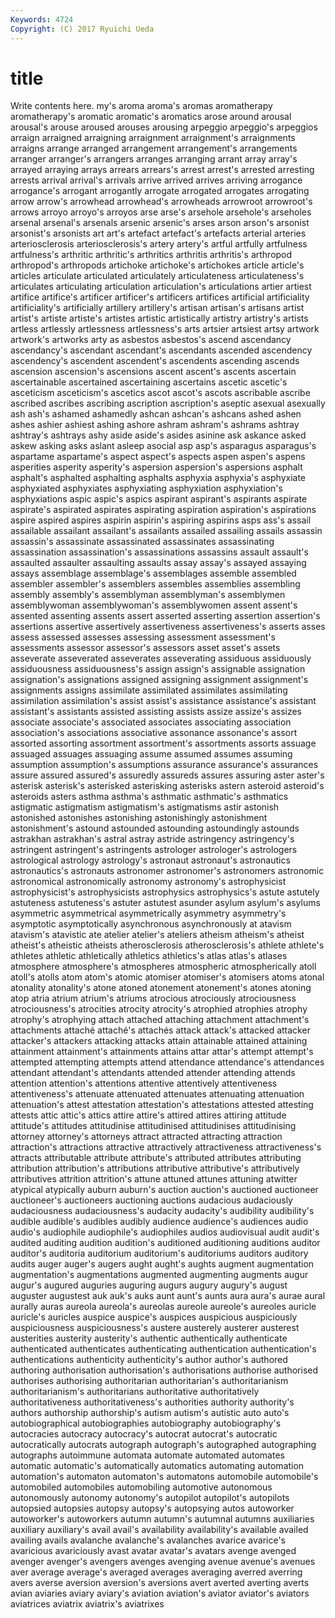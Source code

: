 ```yaml
---
Keywords: 4724 
Copyright: (C) 2017 Ryuichi Ueda
---
```


# title

Write contents here.
my's aroma aroma's aromas aromatherapy aromatherapy's aromatic aromatic's aromatics arose
around arousal arousal's arouse aroused arouses arousing arpeggio arpeggio's arpeggios
arraign arraigned arraigning arraignment arraignment's arraignments arraigns arrange arranged arrangement
arrangement's arrangements arranger arranger's arrangers arranges arranging arrant array array's
arrayed arraying arrays arrears arrears's arrest arrest's arrested arresting arrests
arrival arrival's arrivals arrive arrived arrives arriving arrogance arrogance's arrogant
arrogantly arrogate arrogated arrogates arrogating arrow arrow's arrowhead arrowhead's arrowheads
arrowroot arrowroot's arrows arroyo arroyo's arroyos arse arse's arsehole arsehole's
arseholes arsenal arsenal's arsenals arsenic arsenic's arses arson arson's arsonist
arsonist's arsonists art art's artefact artefact's artefacts arterial arteries arteriosclerosis
arteriosclerosis's artery artery's artful artfully artfulness artfulness's arthritic arthritic's arthritics
arthritis arthritis's arthropod arthropod's arthropods artichoke artichoke's artichokes article article's
articles articulate articulated articulately articulateness articulateness's articulates articulating articulation articulation's
articulations artier artiest artifice artifice's artificer artificer's artificers artifices artificial
artificiality artificiality's artificially artillery artillery's artisan artisan's artisans artist artist's
artiste artiste's artistes artistic artistically artistry artistry's artists artless artlessly
artlessness artlessness's arts artsier artsiest artsy artwork artwork's artworks arty
as asbestos asbestos's ascend ascendancy ascendancy's ascendant ascendant's ascendants ascended
ascendency ascendency's ascendent ascendent's ascendents ascending ascends ascension ascension's ascensions
ascent ascent's ascents ascertain ascertainable ascertained ascertaining ascertains ascetic ascetic's
asceticism asceticism's ascetics ascot ascot's ascots ascribable ascribe ascribed ascribes
ascribing ascription ascription's aseptic asexual asexually ash ash's ashamed ashamedly
ashcan ashcan's ashcans ashed ashen ashes ashier ashiest ashing ashore
ashram ashram's ashrams ashtray ashtray's ashtrays ashy aside aside's asides
asinine ask askance asked askew asking asks aslant asleep asocial
asp asp's asparagus asparagus's aspartame aspartame's aspect aspect's aspects aspen
aspen's aspens asperities asperity asperity's aspersion aspersion's aspersions asphalt asphalt's
asphalted asphalting asphalts asphyxia asphyxia's asphyxiate asphyxiated asphyxiates asphyxiating asphyxiation
asphyxiation's asphyxiations aspic aspic's aspics aspirant aspirant's aspirants aspirate aspirate's
aspirated aspirates aspirating aspiration aspiration's aspirations aspire aspired aspires aspirin
aspirin's aspiring aspirins asps ass's assail assailable assailant assailant's assailants
assailed assailing assails assassin assassin's assassinate assassinated assassinates assassinating assassination
assassination's assassinations assassins assault assault's assaulted assaulter assaulting assaults assay
assay's assayed assaying assays assemblage assemblage's assemblages assemble assembled assembler
assembler's assemblers assembles assemblies assembling assembly assembly's assemblyman assemblyman's assemblymen
assemblywoman assemblywoman's assemblywomen assent assent's assented assenting assents assert asserted
asserting assertion assertion's assertions assertive assertively assertiveness assertiveness's asserts asses
assess assessed assesses assessing assessment assessment's assessments assessor assessor's assessors
asset asset's assets asseverate asseverated asseverates asseverating assiduous assiduously assiduousness
assiduousness's assign assign's assignable assignation assignation's assignations assigned assigning assignment
assignment's assignments assigns assimilate assimilated assimilates assimilating assimilation assimilation's assist
assist's assistance assistance's assistant assistant's assistants assisted assisting assists assize
assize's assizes associate associate's associated associates associating association association's associations
associative assonance assonance's assort assorted assorting assortment assortment's assortments assorts
assuage assuaged assuages assuaging assume assumed assumes assuming assumption assumption's
assumptions assurance assurance's assurances assure assured assured's assuredly assureds assures
assuring aster aster's asterisk asterisk's asterisked asterisking asterisks astern asteroid
asteroid's asteroids asters asthma asthma's asthmatic asthmatic's asthmatics astigmatic astigmatism
astigmatism's astigmatisms astir astonish astonished astonishes astonishing astonishingly astonishment astonishment's
astound astounded astounding astoundingly astounds astrakhan astrakhan's astral astray astride
astringency astringency's astringent astringent's astringents astrologer astrologer's astrologers astrological astrology
astrology's astronaut astronaut's astronautics astronautics's astronauts astronomer astronomer's astronomers astronomic
astronomical astronomically astronomy astronomy's astrophysicist astrophysicist's astrophysicists astrophysics astrophysics's astute
astutely astuteness astuteness's astuter astutest asunder asylum asylum's asylums asymmetric
asymmetrical asymmetrically asymmetry asymmetry's asymptotic asymptotically asynchronous asynchronously at atavism
atavism's atavistic ate atelier atelier's ateliers atheism atheism's atheist atheist's
atheistic atheists atherosclerosis atherosclerosis's athlete athlete's athletes athletic athletically athletics
athletics's atlas atlas's atlases atmosphere atmosphere's atmospheres atmospheric atmospherically atoll
atoll's atolls atom atom's atomic atomiser atomiser's atomisers atoms atonal
atonality atonality's atone atoned atonement atonement's atones atoning atop atria
atrium atrium's atriums atrocious atrociously atrociousness atrociousness's atrocities atrocity atrocity's
atrophied atrophies atrophy atrophy's atrophying attach attached attaching attachment attachment's
attachments attaché attaché's attachés attack attack's attacked attacker attacker's attackers
attacking attacks attain attainable attained attaining attainment attainment's attainments attains
attar attar's attempt attempt's attempted attempting attempts attend attendance attendance's
attendances attendant attendant's attendants attended attender attending attends attention attention's
attentions attentive attentively attentiveness attentiveness's attenuate attenuated attenuates attenuating attenuation
attenuation's attest attestation attestation's attestations attested attesting attests attic attic's
attics attire attire's attired attires attiring attitude attitude's attitudes attitudinise
attitudinised attitudinises attitudinising attorney attorney's attorneys attract attracted attracting attraction
attraction's attractions attractive attractively attractiveness attractiveness's attracts attributable attribute attribute's
attributed attributes attributing attribution attribution's attributions attributive attributive's attributively attributives
attrition attrition's attune attuned attunes attuning atwitter atypical atypically auburn
auburn's auction auction's auctioned auctioneer auctioneer's auctioneers auctioning auctions audacious
audaciously audaciousness audaciousness's audacity audacity's audibility audibility's audible audible's audibles
audibly audience audience's audiences audio audio's audiophile audiophile's audiophiles audios
audiovisual audit audit's audited auditing audition audition's auditioned auditioning auditions
auditor auditor's auditoria auditorium auditorium's auditoriums auditors auditory audits auger
auger's augers aught aught's aughts augment augmentation augmentation's augmentations augmented
augmenting augments augur augur's augured auguries auguring augurs augury augury's
august auguster augustest auk auk's auks aunt aunt's aunts aura
aura's aurae aural aurally auras aureola aureola's aureolas aureole aureole's
aureoles auricle auricle's auricles auspice auspice's auspices auspicious auspiciously auspiciousness
auspiciousness's austere austerely austerer austerest austerities austerity austerity's authentic authentically
authenticate authenticated authenticates authenticating authentication authentication's authentications authenticity authenticity's author
author's authored authoring authorisation authorisation's authorisations authorise authorised authorises authorising
authoritarian authoritarian's authoritarianism authoritarianism's authoritarians authoritative authoritatively authoritativeness authoritativeness's authorities
authority authority's authors authorship authorship's autism autism's autistic auto auto's
autobiographical autobiographies autobiography autobiography's autocracies autocracy autocracy's autocrat autocrat's autocratic
autocratically autocrats autograph autograph's autographed autographing autographs autoimmune automata automate
automated automates automatic automatic's automatically automatics automating automation automation's automaton
automaton's automatons automobile automobile's automobiled automobiles automobiling automotive autonomous autonomously
autonomy autonomy's autopilot autopilot's autopilots autopsied autopsies autopsy autopsy's autopsying
autos autoworker autoworker's autoworkers autumn autumn's autumnal autumns auxiliaries auxiliary
auxiliary's avail avail's availability availability's available availed availing avails avalanche
avalanche's avalanches avarice avarice's avaricious avariciously avast avatar avatar's avatars
avenge avenged avenger avenger's avengers avenges avenging avenue avenue's avenues
aver average average's averaged averages averaging averred averring avers averse
aversion aversion's aversions avert averted averting averts avian aviaries aviary
aviary's aviation aviation's aviator aviator's aviators aviatrices aviatrix aviatrix's aviatrixes
